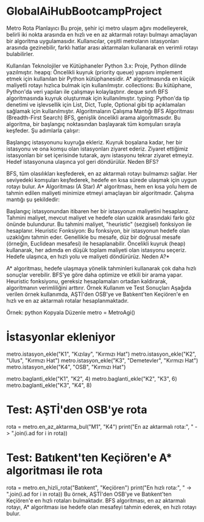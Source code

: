 # GlobalAiHubBootcampProject
Metro Rota Planlayıcı
Bu proje, şehir içi metro ulaşım ağını modelleyerek, belirli iki nokta arasında en hızlı ve en az aktarmalı rotayı bulmayı amaçlayan bir algoritma uygulamasıdır. Kullanıcılar, çeşitli metroların istasyonları arasında gezinebilir, farklı hatlar arası aktarmaları kullanarak en verimli rotayı bulabilirler.

Kullanılan Teknolojiler ve Kütüphaneler
Python 3.x: Proje, Python dilinde yazılmıştır.
heapq: Öncelikli kuyruk (priority queue) yapısını implement etmek için kullanılan bir Python kütüphanesidir. A* algoritmasında en küçük maliyetli rotayı hızlıca bulmak için kullanılmıştır.
collections: Bu kütüphane, Python'da veri yapıları ile çalışmayı kolaylaştırır. deque sınıfı BFS algoritmasında kuyruk oluşturmak için kullanılmıştır.
typing: Python'da tip denetimi ve işlevsellik için List, Dict, Tuple, Optional gibi tip açıklamaları sağlamak için kullanılmıştır.
Algoritmaların Çalışma Mantığı
BFS Algoritması (Breadth-First Search)
BFS, genişlik öncelikli arama algoritmasıdır. Bu algoritma, bir başlangıç noktasından başlayarak tüm komşuları sırayla keşfeder. Şu adımlarla çalışır:

Başlangıç istasyonunu kuyruğa ekleriz.
Kuyruk boşalana kadar, her bir istasyonu ve ona komşu olan istasyonları ziyaret ederiz.
Ziyaret ettiğimiz istasyonları bir set içerisinde tutarak, aynı istasyonu tekrar ziyaret etmeyiz.
Hedef istasyonuna ulaşınca yol geri döndürülür.
Neden BFS?

BFS, tüm olasılıkları keşfederek, en az aktarmalı rotayı bulmamızı sağlar. Her seviyedeki komşuları keşfederek, hedefe en kısa sürede ulaşmak için uygun rotayı bulur.
A* Algoritması (A Star)
A* algoritması, hem en kısa yolu hem de tahmin edilen maliyeti minimize etmeyi amaçlayan bir algoritmadır. Çalışma mantığı şu şekildedir:

Başlangıç istasyonundan itibaren her bir istasyonun maliyetini hesaplarız.
Tahmini maliyet, mevcut maliyet ve hedefe olan uzaklık arasındaki farkı göz önünde bulundurur. Bu tahmini maliyet, "heuristic" (sezgisel) fonksiyon ile hesaplanır.
Heuristic Fonksiyon: Bu fonksiyon, bir istasyonun hedefe olan uzaklığını tahmin eder. Genellikle bu mesafe, düz bir doğrusal mesafe (örneğin, Euclidean mesafesi) ile hesaplanabilir.
Öncelikli kuyruk (heap) kullanarak, her adımda en düşük toplam maliyeti olan istasyonu seçeriz.
Hedefe ulaşınca, en hızlı yolu ve maliyeti döndürürüz.
Neden A?*

A* algoritması, hedefe ulaşmaya yönelik tahminleri kullanarak çok daha hızlı sonuçlar verebilir. BFS'ye göre daha optimize ve etkili bir arama yapar. Heuristic fonksiyonu, gereksiz hesaplamaları ortadan kaldırarak, algoritmanın verimliliğini arttırır.
Örnek Kullanım ve Test Sonuçları
Aşağıda verilen örnek kullanımda, AŞTİ'den OSB'ye ve Batıkent'ten Keçiören'e en hızlı ve en az aktarmalı rotalar hesaplanmaktadır.

Örnek:
python
Kopyala
Düzenle
metro = MetroAgi()

# İstasyonlar ekleniyor
metro.istasyon_ekle("K1", "Kızılay", "Kırmızı Hat")
metro.istasyon_ekle("K2", "Ulus", "Kırmızı Hat")
metro.istasyon_ekle("K3", "Demetevler", "Kırmızı Hat")
metro.istasyon_ekle("K4", "OSB", "Kırmızı Hat")

metro.baglanti_ekle("K1", "K2", 4)
metro.baglanti_ekle("K2", "K3", 6)
metro.baglanti_ekle("K3", "K4", 8)

# Test: AŞTİ'den OSB'ye rota
rota = metro.en_az_aktarma_bul("M1", "K4")
print("En az aktarmalı rota:", " -> ".join(i.ad for i in rota))

# Test: Batıkent'ten Keçiören'e A* algoritması ile rota
rota = metro.en_hizli_rota("Batıkent", "Keçiören")
print("En hızlı rota:", " -> ".join(i.ad for i in rota))
Bu örnek, AŞTİ'den OSB'ye ve Batıkent'ten Keçiören'e en hızlı rotaları bulmaktadır. BFS algoritması, en az aktarmalı rotayı, A* algoritması ise hedefe olan mesafeyi tahmin ederek, en hızlı rotayı bulur.
